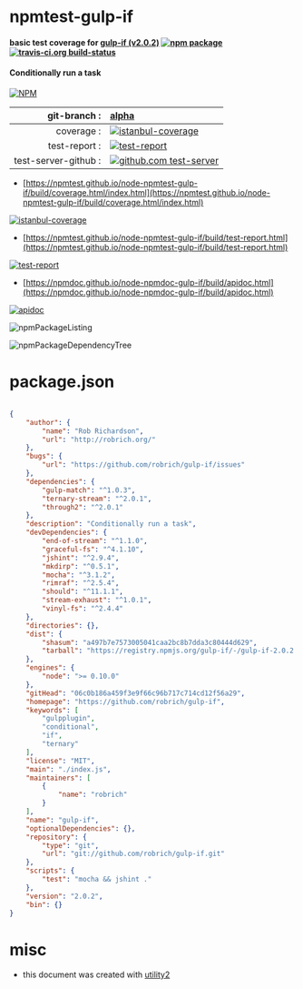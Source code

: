 # npmtest-gulp-if

#### basic test coverage for  [gulp-if (v2.0.2)](https://github.com/robrich/gulp-if)  [![npm package](https://img.shields.io/npm/v/npmtest-gulp-if.svg?style=flat-square)](https://www.npmjs.org/package/npmtest-gulp-if) [![travis-ci.org build-status](https://api.travis-ci.org/npmtest/node-npmtest-gulp-if.svg)](https://travis-ci.org/npmtest/node-npmtest-gulp-if)

#### Conditionally run a task

[![NPM](https://nodei.co/npm/gulp-if.png?downloads=true&downloadRank=true&stars=true)](https://www.npmjs.com/package/gulp-if)

| git-branch : | [alpha](https://github.com/npmtest/node-npmtest-gulp-if/tree/alpha)|
|--:|:--|
| coverage : | [![istanbul-coverage](https://npmtest.github.io/node-npmtest-gulp-if/build/coverage.badge.svg)](https://npmtest.github.io/node-npmtest-gulp-if/build/coverage.html/index.html)|
| test-report : | [![test-report](https://npmtest.github.io/node-npmtest-gulp-if/build/test-report.badge.svg)](https://npmtest.github.io/node-npmtest-gulp-if/build/test-report.html)|
| test-server-github : | [![github.com test-server](https://npmtest.github.io/node-npmtest-gulp-if/GitHub-Mark-32px.png)](https://npmtest.github.io/node-npmtest-gulp-if/build/app/index.html) | | build-artifacts : | [![build-artifacts](https://npmtest.github.io/node-npmtest-gulp-if/glyphicons_144_folder_open.png)](https://github.com/npmtest/node-npmtest-gulp-if/tree/gh-pages/build)|

- [https://npmtest.github.io/node-npmtest-gulp-if/build/coverage.html/index.html](https://npmtest.github.io/node-npmtest-gulp-if/build/coverage.html/index.html)

[![istanbul-coverage](https://npmtest.github.io/node-npmtest-gulp-if/build/screenCapture.buildCi.browser.%252Ftmp%252Fbuild%252Fcoverage.lib.html.png)](https://npmtest.github.io/node-npmtest-gulp-if/build/coverage.html/index.html)

- [https://npmtest.github.io/node-npmtest-gulp-if/build/test-report.html](https://npmtest.github.io/node-npmtest-gulp-if/build/test-report.html)

[![test-report](https://npmtest.github.io/node-npmtest-gulp-if/build/screenCapture.buildCi.browser.%252Ftmp%252Fbuild%252Ftest-report.html.png)](https://npmtest.github.io/node-npmtest-gulp-if/build/test-report.html)

- [https://npmdoc.github.io/node-npmdoc-gulp-if/build/apidoc.html](https://npmdoc.github.io/node-npmdoc-gulp-if/build/apidoc.html)

[![apidoc](https://npmdoc.github.io/node-npmdoc-gulp-if/build/screenCapture.buildCi.browser.%252Ftmp%252Fbuild%252Fapidoc.html.png)](https://npmdoc.github.io/node-npmdoc-gulp-if/build/apidoc.html)

![npmPackageListing](https://npmtest.github.io/node-npmtest-gulp-if/build/screenCapture.npmPackageListing.svg)

![npmPackageDependencyTree](https://npmtest.github.io/node-npmtest-gulp-if/build/screenCapture.npmPackageDependencyTree.svg)



# package.json

```json

{
    "author": {
        "name": "Rob Richardson",
        "url": "http://robrich.org/"
    },
    "bugs": {
        "url": "https://github.com/robrich/gulp-if/issues"
    },
    "dependencies": {
        "gulp-match": "^1.0.3",
        "ternary-stream": "^2.0.1",
        "through2": "^2.0.1"
    },
    "description": "Conditionally run a task",
    "devDependencies": {
        "end-of-stream": "^1.1.0",
        "graceful-fs": "^4.1.10",
        "jshint": "^2.9.4",
        "mkdirp": "^0.5.1",
        "mocha": "^3.1.2",
        "rimraf": "^2.5.4",
        "should": "^11.1.1",
        "stream-exhaust": "^1.0.1",
        "vinyl-fs": "^2.4.4"
    },
    "directories": {},
    "dist": {
        "shasum": "a497b7e7573005041caa2bc8b7dda3c80444d629",
        "tarball": "https://registry.npmjs.org/gulp-if/-/gulp-if-2.0.2.tgz"
    },
    "engines": {
        "node": ">= 0.10.0"
    },
    "gitHead": "06c0b186a459f3e9f66c96b717c714cd12f56a29",
    "homepage": "https://github.com/robrich/gulp-if",
    "keywords": [
        "gulpplugin",
        "conditional",
        "if",
        "ternary"
    ],
    "license": "MIT",
    "main": "./index.js",
    "maintainers": [
        {
            "name": "robrich"
        }
    ],
    "name": "gulp-if",
    "optionalDependencies": {},
    "repository": {
        "type": "git",
        "url": "git://github.com/robrich/gulp-if.git"
    },
    "scripts": {
        "test": "mocha && jshint ."
    },
    "version": "2.0.2",
    "bin": {}
}
```



# misc
- this document was created with [utility2](https://github.com/kaizhu256/node-utility2)
